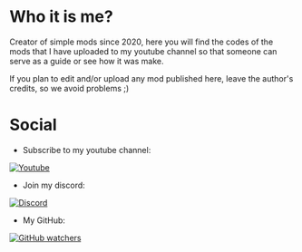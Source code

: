  # Who it is me?
Creator of simple mods since 2020, here you will find the codes of the mods that I have uploaded to my youtube channel so that someone can serve as a guide or see how it was make.

If you plan to edit and/or upload any mod published here, leave the author's credits, so we avoid problems ;)

# Social
- Subscribe to my youtube channel:

[![Youtube](https://img.shields.io/youtube/channel/subscribers/UCnTxwFZ_j763lcooLW-IF0g?label=AlexNB&style=social&logo=youtube)](https://youtube.com/c/AlexNB)

- Join my discord:

[![Discord](https://img.shields.io/discord/933940742139809843?label=Discord&style=social&logo=discord)](https://discord.gg/5S5ZCkW7YH)

- My GitHub:

[![GitHub watchers](https://img.shields.io/github/watchers/0xAlexNB/test?label=Views&logo=github&style=social)](https://github.com/0xAlexNB)

